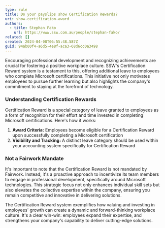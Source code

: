 ```yaml
---
type: rule
title: Do your payslips show Certification Rewards?
uri: show-certification-award
authors:
  - title: Stephan Fako
    url: https://www.ssw.com.au/people/stephan-fako/
related: []
created: 2024-04-08T06:55:48.587Z
guid: 94ab00f4-a6d5-4e8f-aca3-68d6cc0a3498
---
```

 
Encouraging professional development and recognizing achievements are crucial for fostering a positive workplace culture. SSW's Certification Reward system is a testament to this, offering additional leave to employees who complete Microsoft certifications. This initiative not only motivates employees to pursue further learning but also highlights the company's commitment to staying at the forefront of technology.
 
<!--endintro-->
 
### Understanding Certification Rewards
 
Certification Reward is a special category of leave granted to employees as a form of recognition for their effort and time invested in completing Microsoft certifications. Here's how it works:
 
1. **Award Criteria:** Employees become eligible for a Certification Reward upon successfully completing a Microsoft certification
2. **Visibility and Tracking:** A distinct leave category should be used within your accounting system specifically for Certification Reward
 
### Not a Fairwork Mandate
 
It's important to note that the Certification Reward is not mandated by Fairwork. Instead, it's a proactive approach to incentivize its team members to engage in professional development, specifically around Microsoft technologies. This strategic focus not only enhances individual skill sets but also elevates the collective expertise within the company, ensuring you remain competitive and innovative in delivering solutions.  
 
The Certification Reward system exemplifies how valuing and investing in employees' growth can create a dynamic and forward-thinking workplace culture. It's a clear win-win: employees expand their expertise, and strengthens your company's capability to deliver cutting-edge solutions.  
